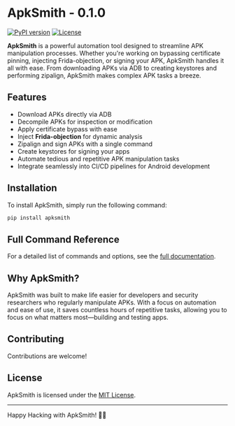 
# ApkSmith - 0.1.0

[![PyPI version](https://badge.fury.io/py/apksmith.svg)](https://pypi.org/project/apksmith/)
[![License](https://img.shields.io/badge/license-MIT-blue.svg)](https://github.com/joaoescribano/apksmith/blob/main/LICENSE)

**ApkSmith** is a powerful automation tool designed to streamline APK manipulation processes. Whether you're working on bypassing certificate pinning, injecting Frida-objection, or signing your APK, ApkSmith handles it all with ease. From downloading APKs via ADB to creating keystores and performing zipalign, ApkSmith makes complex APK tasks a breeze.

## Features

- Download APKs directly via ADB
- Decompile APKs for inspection or modification
- Apply certificate bypass with ease
- Inject **Frida-objection** for dynamic analysis
- Zipalign and sign APKs with a single command
- Create keystores for signing your apps
- Automate tedious and repetitive APK manipulation tasks
- Integrate seamlessly into CI/CD pipelines for Android development

## Installation

To install ApkSmith, simply run the following command:

```bash
pip install apksmith
```

## Full Command Reference

For a detailed list of commands and options, see the [full documentation](https://github.com/joaoescribano/apksmith/wiki).

## Why ApkSmith?

ApkSmith was built to make life easier for developers and security researchers who regularly manipulate APKs. With a focus on automation and ease of use, it saves countless hours of repetitive tasks, allowing you to focus on what matters most—building and testing apps.

## Contributing

Contributions are welcome!

## License

ApkSmith is licensed under the [MIT License](https://github.com/joaoescribano/apksmith/blob/main/LICENSE).

---
Happy Hacking with ApkSmith! 🔨📱